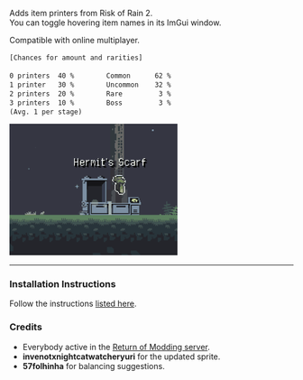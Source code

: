 Adds item printers from Risk of Rain 2.  
You can toggle hovering item names in its ImGui window.  

Compatible with online multiplayer.  

```
[Chances for amount and rarities]

0 printers  40 %        Common      62 %
1 printer   30 %        Uncommon    32 %
2 printers  20 %        Rare         3 %
3 printers  10 %        Boss         3 %
(Avg. 1 per stage)
```

![Printer showcase.gif](https://github.com/Klehrik/RoRR-Printers/blob/daa3a558a2af6e43e1f946d669880f6a47d25995/printer_showcase_2.gif?raw=true)

---

### Installation Instructions

Follow the instructions [listed here](https://docs.google.com/document/d/1NgLwb8noRLvlV9keNc_GF2aVzjARvUjpND2rxFgxyfw/edit?usp=sharing).


### Credits
* Everybody active in the [Return of Modding server](https://discord.gg/VjS57cszMq).
* **invenotxnightcatwatcheryuri** for the updated sprite.
* **57folhinha** for balancing suggestions.
